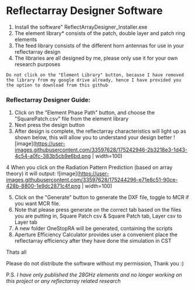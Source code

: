 # Reflectarray Designer Software

1. Install the software" ReflectArrayDesigner_Installer.exe
2. The element library* consists of the patch, double layer and patch ring elements
3. The feed library consists of the different horn antennas for use in your reflectarray design
4. The libraries are all designed by me, please only use it for your own research purposes

```
Do not click on the "Element Library" button, because I have removed the library from my google drive already, hence I have provided you the option to download from this github
```

### Reflectarray Designer Guide:
1. Click on the "Element Phase Path" button, and choose the "SquarePatch.csv" file from the element library
2. Next press the design button
3. After design is complete, the reflectarray characteristics will light up as shown below, this will allow you to understand your design better
![image](https://user-images.githubusercontent.com/33597628/175242946-2b3218e3-1d43-4c54-a0fc-383b5cb9e6bd.png  | width=100)

4 When you click on the Radiation Pattern Prediction (based on array theory) it will output:
![image](https://user-images.githubusercontent.com/33597628/175244296-e71e8c51-90ce-428b-8800-1e9dc2871c4f.png | width=100)

5. Click on the "Generate" button to generate the DXF file, toggle to MCR if you want MCR file.
6. Note that please press generate on the correct tab based on the files you are putting in, Square Patch csv & Square Patch tab, Layer csv to Layer tab
7. A new folder OneStopRA will be generated, containing the scripts
8. Aperture Efficiency Calculator provides user a convenient place the reflectarray efficiency after they have done the simulation in CST

Thats all



Please do not distribute the software without my permission, Thank you :)

P.S.
*I have only published the 28GHz elements and no longer working on this project or any reflectarray related research*
